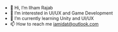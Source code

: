 - 👋 Hi, I’m Ilham Rajab
- 👀 I’m interested in UI/UX and Game Development
- 🌱 I’m currently learning Unity and UI/UX
- 📫 How to reach me iamidat@outlook.com

<!---
iamidat/iamidat is a ✨ special ✨ repository because its `README.md` (this file) appears on your GitHub profile.
You can click the Preview link to take a look at your changes.
--->
